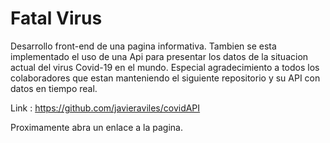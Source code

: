# Fatal Virus
Desarrollo front-end de una pagina informativa.
Tambien se esta implementado el uso de una Api para presentar los datos de la situacion actual del virus Covid-19 en el mundo.
Especial agradecimiento a todos los colaboradores que estan manteniendo el siguiente repositorio y su API con datos en tiempo real.

Link : https://github.com/javieraviles/covidAPI

Proximamente abra un enlace a la pagina.
